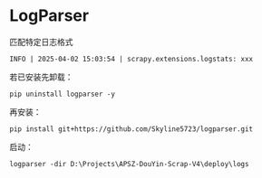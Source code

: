 # LogParser
匹配特定日志格式

`INFO | 2025-04-02 15:03:54 | scrapy.extensions.logstats: xxx`

若已安装先卸载：

`pip uninstall logparser -y`

再安装：

`pip install git+https://github.com/Skyline5723/logparser.git`

启动：

`logparser -dir D:\Projects\APSZ-DouYin-Scrap-V4\deploy\logs`
